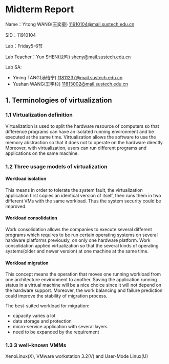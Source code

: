 # Midterm Report
Name：Yitong WANG(王奕童) 11910104@mail.sustech.edu.cn

SID：11910104

Lab：Friday5-6节

Lab Teacher：Yun SHEN(沈昀) sheny@mail.sustech.edu.cn

Lab SA:
- Yining TANG(汤怡宁) 11811237@mail.sustech.edu.cn
- Yushan WANG(王宇杉) 11813002@mail.sustech.edu.cn

## 1. Terminologies of virtualization
### 1.1 Virtualization definition
Virtualization is used to split the hardware resource of computers so that difference programs can have an isolated running environment and be executed at the same time. 
Virtualization allows the software to use the memory abstraction so that it does not to operate on the hardware directly. 
Moreover, with virtualization, users can run different programs and applications on the same machine.

### 1.2 Three usage models of virtualization
#### Workload isolation
This means in order to tolerate the system fault, the virtualization application first copies an identical version of itself, then runs them in two different VMs with the same workload. Thus the system security could be improved.

#### Workload consolidation
Work consolidation allows the companies to execute several different programs which requires to be run certain operating systems on several hardware platforms previously, on only one hardware platform. Work consolidation applied virtualization so that the several kinds of operating systems(older and newer version) at one machine at the same time.

#### Workload migration
This concept means the operation that moves one running workload from one architecture environment to another.
Saving the application running status in a virtual machine will be a nice choice since it will not depend on the hardware support.
Moreover, the work balancing and failure prediction could improve the stability of migration process.

The best-suited workload for migration:
- capacity varies a lot
- data storage and protection
- micro-service application with several layers
- need to be expanded by the requirement

### 1.3 3 well-known VMMs
XenoLinux(X), VMware workstation 3.2(V) and User-Mode Linux(U)
